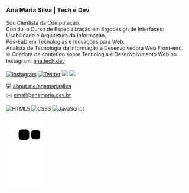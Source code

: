 ### Ana Maria Silva | Tech e Dev
Sou Cientista da Computação.<br>
Conclui o Curso de Especialização em Ergodesign de Interfaces: Usabilidade e Arquitetura da Informação.<br>
Pós-EaD em Tecnologias e Inovações para Web.<br>
Analista de Tecnologia da Informação e Desenvolvedora Web Front-end.<br>
🌐 Criadora de conteúdo sobre Tecnologia e Desenvolvimento Web no Instagram: <a href="https://www.instagram.com/ana.tech.dev/">ana.tech.dev</a><br>
<br>
<a href="https://www.instagram.com/ana.tech.dev/"><img alt="Instagram" src="https://img.shields.io/badge/ana.tech.dev-%23E4405F.svg?style=plastic&logo=Instagram&logoColor=white&color=blue"/></a>
<a href="https://twitter.com/_anamariasilva_"><img alt="Twitter" src="https://img.shields.io/badge/Twitter-%23E4405F.svg?style=plastic&logo=Twitter&logoColor=white&color=blue"/></a>
<a href="https://www.anamaria.dev.br"><img src="https://img.shields.io/static/v1?label=Site&message=anamaria.dev.br&logo=website&logoColor=white&color=blue&style=plastic"/></a>
<a href="https://anamariasilva.github.io/"><img src="https://img.shields.io/static/v1?label=Site&message=GitHubPages&logo=Github&logoColor=white&color=black&style=plastic"/></a>

💻 <a href="https://about.me/anamariasilva">about.me/anamariasilva</a><br>
✉️ email@anamaria.dev.br

<img alt="HTML5" src="https://img.shields.io/badge/html5-%23E34F26.svg?style=plastic&logo=html5&logoColor=white"/> <img alt="CSS3" src="https://img.shields.io/badge/css3-%231572B6.svg?style=plastic&logo=css3&logoColor=white"/> <img alt="JavaScript" src="https://img.shields.io/badge/javascript-%23323330.svg?style=plastic&logo=javascript&logoColor=%23F7DF1E"/>

 ![Snake animation](https://github.com/anamariasilva/anamariasilva/blob/output/github-contribution-grid-snake.svg)

<!--
**anamariasilva/anamariasilva** is a ✨ _special_ ✨ repository because its `README.md` (this file) appears on your GitHub profile.
Vi
Here are some ideas to get you started:

- 🔭 I’m currently working on ...
- 🌱 I’m currently learning ...
- 👯 I’m looking to collaborate on ...
- 🤔 I’m looking for help with ...
- 💬 Ask me about ...
- 📫 How to reach me: ...
- 😄 Pronouns: ...
- ⚡ Fun fact: ...
-->
